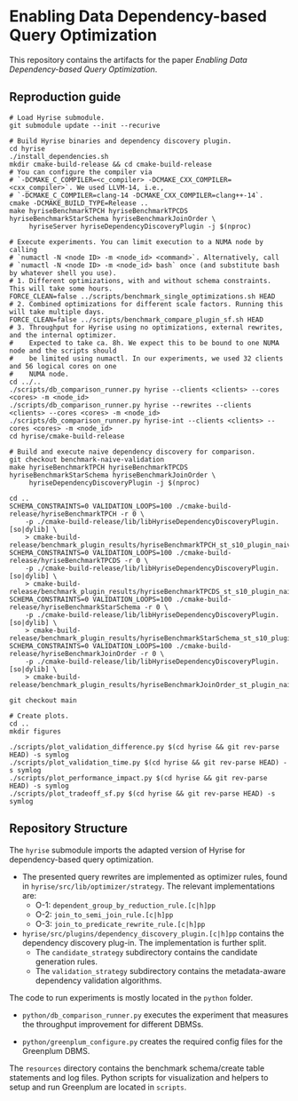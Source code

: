 # Enabling Data Dependency-based Query Optimization

This repository contains the artifacts for the paper _Enabling Data Dependency-based Query Optimization_.

## Reproduction guide

```shell
# Load Hyrise submodule.
git submodule update --init --recurive

# Build Hyrise binaries and dependency discovery plugin.
cd hyrise
./install_dependencies.sh
mkdir cmake-build-release && cd cmake-build-release
# You can configure the compiler via
# `-DCMAKE_C_COMPILER=<c_compiler> -DCMAKE_CXX_COMPILER=<cxx_compiler>`. We used LLVM-14, i.e.,
# `-DCMAKE_C_COMPILER=clang-14 -DCMAKE_CXX_COMPILER=clang++-14`.
cmake -DCMAKE_BUILD_TYPE=Release ..
make hyriseBenchmarkTPCH hyriseBenchmarkTPCDS  hyriseBenchmarkStarSchema hyriseBenchmarkJoinOrder \
     hyriseServer hyriseDependencyDiscoveryPlugin -j $(nproc)

# Execute experiments. You can limit execution to a NUMA node by calling
# `numactl -N <node ID> -m <node_id> <command>`. Alternatively, call
# `numactl -N <node ID> -m <node_id> bash` once (and substitute bash by whatever shell you use).
# 1. Different optimizations, with and without schema constraints. This will take some hours.
FORCE_CLEAN=false ../scripts/benchmark_single_optimizations.sh HEAD
# 2. Combined optimizations for different scale factors. Running this will take multiple days.
FORCE_CLEAN=false ../scripts/benchmark_compare_plugin_sf.sh HEAD
# 3. Throughput for Hyrise using no optimizations, external rewrites, and the internal optimizer.
#    Expected to take ca. 8h. We expect this to be bound to one NUMA node and the scripts should
#    be limited using numactl. In our experiments, we used 32 clients and 56 logical cores on one
#    NUMA node.
cd ../..
./scripts/db_comparison_runner.py hyrise --clients <clients> --cores <cores> -m <node_id>
./scripts/db_comparison_runner.py hyrise --rewrites --clients <clients> --cores <cores> -m <node_id>
./scripts/db_comparison_runner.py hyrise-int --clients <clients> --cores <cores> -m <node_id>
cd hyrise/cmake-build-release

# Build and execute naive dependency discovery for comparison.
git checkout benchmark-naive-validation
make hyriseBenchmarkTPCH hyriseBenchmarkTPCDS hyriseBenchmarkStarSchema hyriseBenchmarkJoinOrder \
     hyriseDependencyDiscoveryPlugin -j $(nproc)

cd ..
SCHEMA_CONSTRAINTS=0 VALIDATION_LOOPS=100 ./cmake-build-release/hyriseBenchmarkTPCH -r 0 \
    -p ./cmake-build-release/lib/libHyriseDependencyDiscoveryPlugin.[so|dylib] \
    > cmake-build-release/benchmark_plugin_results/hyriseBenchmarkTPCH_st_s10_plugin_naive.log
SCHEMA_CONSTRAINTS=0 VALIDATION_LOOPS=100 ./cmake-build-release/hyriseBenchmarkTPCDS -r 0 \
    -p ./cmake-build-release/lib/libHyriseDependencyDiscoveryPlugin.[so|dylib] \
    > cmake-build-release/benchmark_plugin_results/hyriseBenchmarkTPCDS_st_s10_plugin_naive.log
SCHEMA_CONSTRAINTS=0 VALIDATION_LOOPS=100 ./cmake-build-release/hyriseBenchmarkStarSchema -r 0 \
    -p ./cmake-build-release/lib/libHyriseDependencyDiscoveryPlugin.[so|dylib] \
    > cmake-build-release/benchmark_plugin_results/hyriseBenchmarkStarSchema_st_s10_plugin_naive.log
SCHEMA_CONSTRAINTS=0 VALIDATION_LOOPS=100 ./cmake-build-release/hyriseBenchmarkJoinOrder -r 0 \
    -p ./cmake-build-release/lib/libHyriseDependencyDiscoveryPlugin.[so|dylib] \
    > cmake-build-release/benchmark_plugin_results/hyriseBenchmarkJoinOrder_st_plugin_naive.log

git checkout main

# Create plots.
cd ..
mkdir figures

./scripts/plot_validation_difference.py $(cd hyrise && git rev-parse HEAD) -s symlog
./scripts/plot_validation_time.py $(cd hyrise && git rev-parse HEAD) -s symlog
./scripts/plot_performance_impact.py $(cd hyrise && git rev-parse HEAD) -s symlog
./scripts/plot_tradeoff_sf.py $(cd hyrise && git rev-parse HEAD) -s symlog

```

## Repository Structure

The `hyrise` submodule imports the adapted version of Hyrise for dependency-based query optimization.
- The presented query rewrites are implemented as optimizer rules, found in `hyrise/src/lib/optimizer/strategy`. The relevant implementations are:
  - O-1: `dependent_group_by_reduction_rule.[c|h]pp`
  - O-2: `join_to_semi_join_rule.[c|h]pp`
  - O-3: `join_to_predicate_rewrite_rule.[c|h]pp`
- `hyrise/src/plugins/dependency_discovery_plugin.[c|h]pp` contains the dependency discovery plug-in. The implementation is further split.
  - The `candidate_strategy` subdirectory contains the candidate generation rules.
  - The `validation_strategy` subdirectory contains the metadata-aware dependency validation algorithms.

The code to run experiments is mostly located in the `python` folder.

- `python/db_comparison_runner.py` executes the experiment that measures the throughput improvement for different DBMSs.

- `python/greenplum_configure.py` creates the required config files for the Greenplum DBMS.

The `resources` directory contains the benchmark schema/create table statements and log files.
Python scripts for visualization and helpers to setup and run Greenplum are located in `scripts`.
